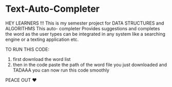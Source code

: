 # Text-Auto-Completer
HEY LEARNERS !!!
This is my semester project for DATA STRUCTURES and ALGORITHMS
This auto- completer Provides suggestions and completes the word as the user types can be integrated in any system like a searching engine or a texting application etc.

TO RUN THIS CODE:
1. first download the word list
2. then in the code paste the path of the word file you just downloaded
and TADAAA  you can now run this code smoothly

PEACE OUT ❤️
